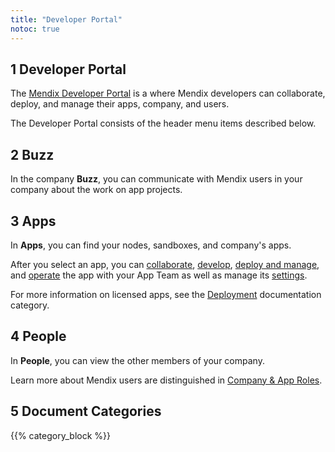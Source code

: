 ```yaml
---
title: "Developer Portal"
notoc: true
---
```


## 1 Developer Portal 

The [Mendix Developer Portal](https://home.mendix.com/) is a where Mendix developers can collaborate, deploy, and manage their apps, company, and users.

The Developer Portal consists of the header menu items described below.

## 2 Buzz

In the company **Buzz**, you can communicate with Mendix users in your company about the work on app projects.

## 3 Apps

In **Apps**, you can find your nodes, sandboxes, and company's apps.

After you select an app, you can [collaborate](/developerportal/collaborate), [develop](/developerportal/develop), [deploy and manage](/developerportal/deploy), and [operate](/developerportal/operate) the app with your App Team as well as manage its [settings](/developerportal/settings).

For more information on licensed apps, see the [Deployment](/deployment) documentation category.

## 4 People

In **People**, you can view the other members of your company.

Learn more about Mendix users are distinguished in [Company & App Roles](/developerportal/company-app-roles/index).

## 5 Document Categories

{{% category_block %}}



